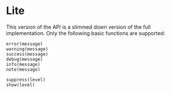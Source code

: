 # Lite

This version of the API is a slimmed down version of the full implementation.  Only the following basic functions are supported:

```
error(message)
warning(message)
success(message)
debug(message)
info(message)
note(message)
```

```
suppress(level)
show(level)
```
